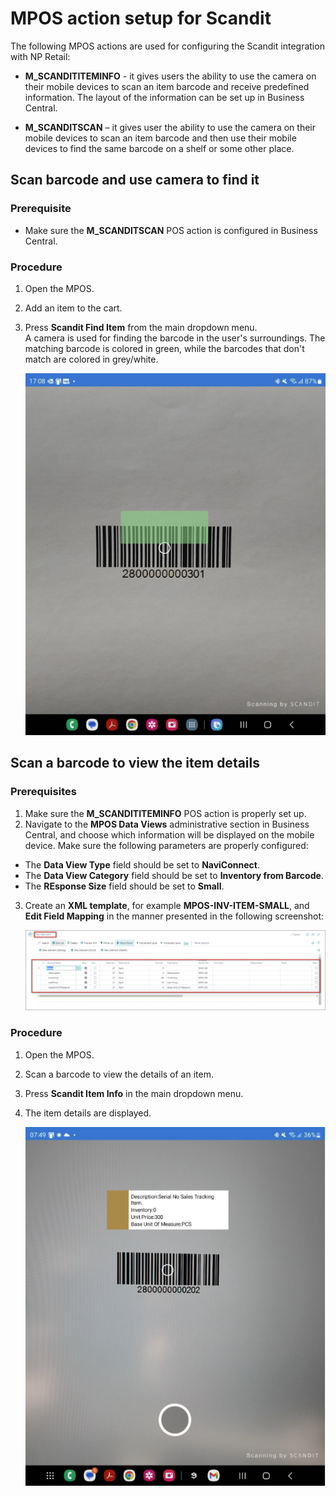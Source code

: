 # MPOS action setup for Scandit

The following MPOS actions are used for configuring the Scandit integration with NP Retail:

- **M_SCANDITITEMINFO** - it gives users the ability to use the camera on their mobile devices to scan an item barcode and receive predefined information. The layout of the information can be set up in Business Central. 

- **M_SCANDITSCAN** – it gives user the ability to use the camera on their mobile devices to scan an item barcode and then use their mobile devices to find the same barcode on a shelf or some other place. 

## Scan barcode and use camera to find it

### Prerequisite

- Make sure the **M_SCANDITSCAN** POS action is configured in Business Central.

### Procedure

1. Open the MPOS.
2. Add an item to the cart.
3. Press **Scandit Find Item** from the main dropdown menu.    
   A camera is used for finding the barcode in the user's surroundings. The matching barcode is colored in green, while the barcodes that don't match are colored in grey/white.

    ![scandit](../images/scandit.PNG)

## Scan a barcode to view the item details

### Prerequisites

1. Make sure the **M_SCANDITITEMINFO** POS action is properly set up. 
2. Navigate to the **MPOS Data Views** administrative section in Business Central, and choose which information will be displayed on the mobile device. Make sure the following parameters are properly configured:
   
  - The **Data View Type** field should be set to **NaviConnect**.
  - The **Data View Category** field should be set to **Inventory from Barcode**. 
  - The **REsponse Size** field should be set to **Small**.

3. Create an **XML template**, for example **MPOS-INV-ITEM-SMALL**, and **Edit Field Mapping** in the manner presented in the following screenshot:
   
   ![scandit_2](../images/scandit_2.PNG)

### Procedure

1. Open the MPOS.
2. Scan a barcode to view the details of an item.
3. Press **Scandit Item Info** in the main dropdown menu.
4. The item details are displayed.
   
   ![scandit_3](../images/scandit_3.PNG)